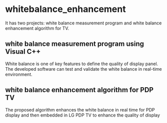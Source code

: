 # whitebalance_enhancement
It has two projects: white balance measurement program and white balance enhancement algorithm for TV.


## white balance measurement program using Visual C++

White balance is one of key features to define the quality of display panel. The developed software can test and validate the white balance in real-time environment.


## white balance enhancement algorithm for PDP TV

The proposed algorithm enhances the white balance in real time for PDP display and then embedded in LG PDP TV to enhance the quality of display


